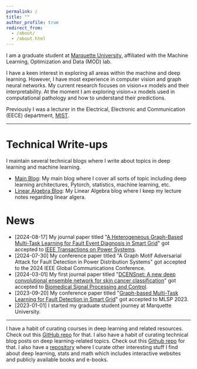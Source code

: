 ```yaml
---
permalink: /
title: ""
author_profile: true
redirect_from: 
  - /about/
  - /about.html
---
```


I am a graduate student at [Marquette University](https://www.marquette.edu/), affiliated with the Machine Learning, Optimization and Data (MOD) lab.

I have a keen interest in exploring all areas within the machine and deep learning. However, I have most experience in computer vision and graph neural networks. My current research focuses on vision+x models and their interpretability. At the moment I am exploring vision+x models used in computational pathology and how to understand their predictions.

Previously I was a lecturer in the Electrical, Electronic and Communication (EECE) department, [MIST](https://mist.ac.bd/).

------
# Technical Write-ups
I maintain several technical blogs where I write about topics in deep learning and machine learning.

- [Main Blog](https://dibalokechanda.github.io/): My main blog where I cover all sorts of topic including deep learning architectures, Pytorch, statistics, machine learning, etc.
- [Linear Algebra Blog](https://dibalokechanda.github.io/Linear-Algebra/): My Linear Algebra blog where I keep my lecture notes regarding linear algera.

# News 
- [2024-08-17] My journal paper titled "[A Heterogeneous Graph-Based Multi-Task Learning for Fault Event Diagnosis in Smart Grid](https://graphbasedmtl.github.io/heterogenous-graph-mtl-fault-diagonosis/)" got accepted to [IEEE Transactions on Power Systems](https://ieeexplore.ieee.org/xpl/RecentIssue.jsp?punumber=59).
- [2024-07-30] My conference paper titled "A Graph Motif Adversarial Attack for Fault Detection in Power Distribution Systems" got accepted to the 2024 IEEE Global Communications Conference. 
- [2024-03-01] My first journal paper titled "[DCENSnet: A new deep convolutional ensemble network for skin cancer classification](https://www.sciencedirect.com/science/article/pii/S1746809423011904)" got accepted to [Biomedical Signal Processing and Control](https://www.sciencedirect.com/journal/biomedical-signal-processing-and-control).
- [2023-09-20] My conference paper titled "[Graph-based Multi-Task Learning for Fault Detection in Smart Grid](https://graph-based-mtl-fault-detection.github.io/)" got accepted to MLSP 2023.
- [2023-01-01] I started my graduate student journey at Marquette University.

------

I have a habit of curating courses in deep learning and related resources. Check out this [GitHub repo](https://github.com/dibaloke/DL-ML-Courses/tree/main) for that. I also have a habit of curating technical blog posts on deep learning-related topics. Check out this [Github repo](https://github.com/dibaloke/DL-ML-Blogs) for that. I also have a [repository](https://github.com/dibaloke/others) where I curate other interesting stuff I find about deep learning, stats and math which includes interactive websites and publicly available books and e-books.

